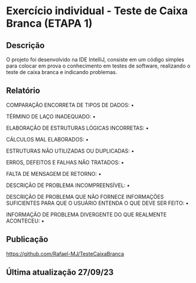 # Exercício individual - Teste de Caixa Branca (ETAPA 1)

## Descrição
O projeto foi desenvolvido na IDE IntelliJ, consiste em um código simples para colocar em prova o conhecimento em testes de software, realizando o teste de caixa branca e indicando problemas.

## Relatório

COMPARAÇÃO ENCORRETA DE TIPOS DE DADOS:
• 

TÉRMINO DE LAÇO INADEQUADO:
• 

ELABORAÇÃO DE ESTRUTURAS LÓGICAS INCORRETAS:
• 

CÁLCULOS MAL ELABORADOS:
• 

ESTRUTURAS NÃO UTILIZADAS OU DUPLICADAS:
• 

ERROS, DEFEITOS E FALHAS NÃO TRATADOS:
• 

FALTA DE MENSAGEM DE RETORNO:
• 

DESCRIÇÃO DE PROBLEMA INCOMPREENSÍVEL:
• 

DESCRIÇÃO DE PROBLEMA QUE NÃO FORNECE INFORMAÇÕES SUFICIENTES PARA QUE O USUÁRIO ENTENDA O QUE DEVE SER FEITO:
• 

INFORMAÇÃO DE PROBLEMA DIVERGENTE DO QUE REALMENTE ACONTECEU:
• 

## Publicação
https://github.com/Rafael-MJ/TesteCaixaBranca

## Última atualização 27/09/23
